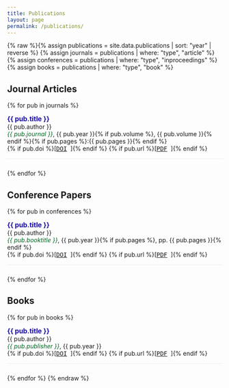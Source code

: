 ```yaml
---
title: Publications
layout: page
permalink: /publications/
---
```


{% raw %}{% assign publications = site.data.publications | sort: "year" | reverse %}
{% assign journals = publications | where: "type", "article" %}
{% assign conferences = publications | where: "type", "inproceedings" %}
{% assign books = publications | where: "type", "book" %}

## Journal Articles
{% for pub in journals %}
<div class="publication">
  <strong>{{ pub.title }}</strong><br>
  {{ pub.author }}<br>
  <em>{{ pub.journal }}</em>, {{ pub.year }}{% if pub.volume %}, {{ pub.volume }}{% endif %}{% if pub.pages %}:{{ pub.pages }}{% endif %}<br>
  {% if pub.doi %}[<a href="https://doi.org/{{ pub.doi }}" target="_blank">DOI</a>]{% endif %}
  {% if pub.url %}[<a href="{{ pub.url }}" target="_blank">PDF</a>]{% endif %}
</div>
{% endfor %}

## Conference Papers
{% for pub in conferences %}
<div class="publication">
  <strong>{{ pub.title }}</strong><br>
  {{ pub.author }}<br>
  <em>{{ pub.booktitle }}</em>, {{ pub.year }}{% if pub.pages %}, pp. {{ pub.pages }}{% endif %}<br>
  {% if pub.doi %}[<a href="https://doi.org/{{ pub.doi }}" target="_blank">DOI</a>]{% endif %}
  {% if pub.url %}[<a href="{{ pub.url }}" target="_blank">PDF</a>]{% endif %}
</div>
{% endfor %}

## Books
{% for pub in books %}
<div class="publication">
  <strong>{{ pub.title }}</strong><br>
  {{ pub.author }}<br>
  <em>{{ pub.publisher }}</em>, {{ pub.year }}<br>
  {% if pub.doi %}[<a href="https://doi.org/{{ pub.doi }}" target="_blank">DOI</a>]{% endif %}
  {% if pub.url %}[<a href="{{ pub.url }}" target="_blank">PDF</a>]{% endif %}
</div>
{% endfor %}

<style>
.publication {
  margin-bottom: 25px;
  padding-bottom: 15px;
  border-bottom: 1px solid #eee;
}
.publication strong {
  font-size: 1.1em;
  color: #1a0dab;
}
.publication em {
  color: #006621;
}
.publication a {
  margin-right: 8px;
  font-family: monospace;
}
</style>{% endraw %}
